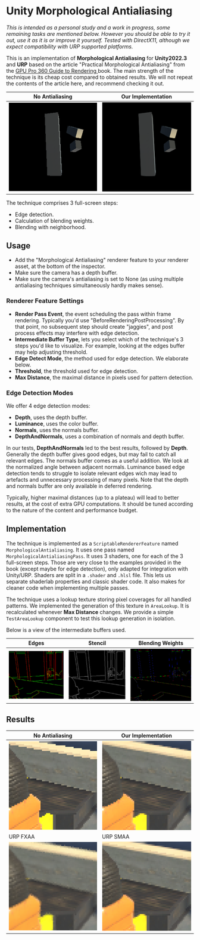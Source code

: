 # Unity Morphological Antialiasing

_This is intended as a personal study and a work in progress, some remaining tasks are mentioned below. However you should be able to try it out, use it as it is or improve it yourself. Tested with DirectX11, although we expect compatibility with URP supported platforms._

This is an implementation of **Morphological Antialiasing** for **Unity2022.3** and **URP** based on the article "Practical Morphological Antialiasing" from the [GPU Pro 360 Guide to Rendering
](https://www.routledge.com/GPU-Pro-360-Guide-to-Rendering/Engel/p/book/9780815365501) book. The main strength of the technique is its cheap cost compared to obtained results. We will not repeat the contents of the article here, and recommend checking it out.

| No Antialiasing | Our Implementation |
|---|---|
| ![No Antialiasing](./Images/cubes_no_AA.png) | ![Our Implementation](./Images/cubes_with_AA.png) |

The technique comprises 3 full-screen steps:

* Edge detection.
* Calculation of blending weights.
* Blending with neighborhood.

## Usage

* Add the "Morphological Antialiasing" renderer feature to your renderer asset, at the bottom of the inspector.
* Make sure the camera has a depth buffer.
* Make sure the camera's antialiasing is set to None (as using multiple antialiasing techniques simultaneously hardly makes sense).

### Renderer Feature Settings

* **Render Pass Event**, the event scheduling the pass within frame rendering. Typically you'd use "BeforeRenderingPostProcessing". By that point, no subsequent step should create "jaggies", and post process effects may interfere with edge detection.
* **Intermediate Buffer Type**, lets you select which of the technique's 3 steps you'd like to visualize. For example, looking at the edges buffer may help adjusting threshold.
* **Edge Detect Mode**, the method used for edge detection. We elaborate below.
* **Threshold**, the threshold used for edge detection.
* **Max Distance**, the maximal distance in pixels used for pattern detection.

### Edge Detection Modes

We offer 4 edge detection modes:

* **Depth**, uses the depth buffer.
* **Luminance**, uses the color buffer.
* **Normals**, uses the normals buffer.
* **DepthAndNormals**, uses a combination of normals and depth buffer.

 In our tests, **DepthAndNormals** led to the best results, followed by **Depth**. Generally the depth buffer gives good edges, but may fail to catch all relevant edges. The normals buffer comes as a useful addition. We look at the normalized angle between adjacent normals. Luminance based edge detection tends to struggle to isolate relevant edges wich may lead to artefacts and unnecessary processing of many pixels. Note that the depth and normals buffer are only available in deferred rendering.

Typically, higher maximal distances (up to a plateau) will lead to better results, at the cost of extra GPU computations. It should be tuned according to the nature of the content and performance budget.

## Implementation

The technique is implemented as a `ScriptableRendererFeature` named `MorphologicalAntialiasing`. It uses one pass named `MorphologicalAntialiasingPass`. It uses 3 shaders, one for each of the 3 full-screen steps. Those are very close to the examples provided in the book (except maybe for edge detection), only adapted for integration with Unity/URP. Shaders are split in a `.shader` and `.hlsl` file. This lets us separate shaderlab properties and classic shader code. It also makes for cleaner code when implementing multiple passes.

The technique uses a lookup texture storing pixel coverages for all handled patterns. We implemented the generation of this texture in `AreaLookup`. It is recalculated whenever **Max Distance** changes. We provide a simple `TestAreaLookup` component to test this lookup generation in isolation.

Below is a view of the intermediate buffers used.

| Edges | Stencil | Blending Weights |
|---|---|---|
| ![Edges](./Images/edges.png) | ![Stencil](./Images/stencil.png) | ![Blending Weights](./Images/blending-weights.png) |

## Results

| No Antialiasing | Our Implementation |
|---|---|
| ![No Antialiasing](./Images/NoAA_resized.png) | ![Our Implementation](./Images/AA-Morphological_resized.png) |
| URP FXAA | URP SMAA |
| ![URP FXAA](./Images/FXAA_resized.png) | ![URP SMAA](./Images/SMAA_resized.png) |